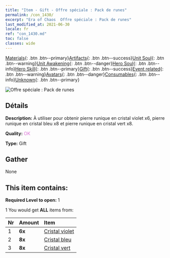 ```yaml
---
title: "Item - Gift - Offre spéciale : Pack de runes"
permalink: /con_1430/
excerpt: "Era of Chaos  Offre spéciale : Pack de runes"
last_modified_at: 2021-06-30
locale: fr
ref: "con_1430.md"
toc: false
classes: wide
---
```

 [Materials](/ItemsFR/){: .btn .btn--primary}[Artifacts](/ItemsFR/Artifacts/){: .btn .btn--success}[Unit Soul](/ItemsFR/UnitSoul/){: .btn .btn--warning}[Unit Awakening](/ItemsFR/UnitAwakening/){: .btn .btn--danger}[Hero Soul](/ItemsFR/HeroSoul/){: .btn .btn--info}[Hero Skill](/ItemsFR/HeroSkill/){: .btn .btn--primary}[Gift](/ItemsFR/Gift/){: .btn .btn--success}[Event related](/ItemsFR/Events/){: .btn .btn--warning}[Avatars](/ItemsFR/Avatars/){: .btn .btn--danger}[Consumables](/ItemsFR/Consumables/){: .btn .btn--info}[Unknown](/ItemsFR/Unknown/){: .btn .btn--primary}

 ![Offre spéciale : Pack de runes](/images/t/i_907025.png)

## Détails
 **Description:** À utiliser pour obtenir pierre runique en cristal violet x6, pierre runique en cristal bleu x8 et pierre runique en cristal vert x8.

 **Quality:** <span style="color: #DA70D6">OK</span>

 **Type:** Gift

## Gather

  None

## This item contains:

 **Required Level to open:** 1

 1 You would get **ALL** items  from:

  | Nr | Amount |     Item    |
  |:---|:-------|:------------|
  | 1 |  **6x** | [Cristal violet](/ItemsFR/con_720/) |  | 
  | 2 |  **8x** | [Cristal bleu](/ItemsFR/con_716/) |  | 
  | 3 |  **8x** | [Cristal vert](/ItemsFR/con_711/) |  | 
